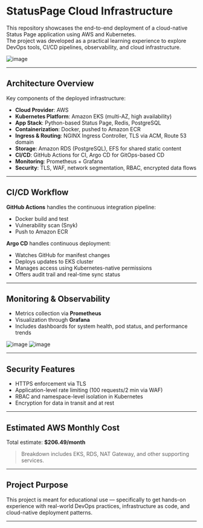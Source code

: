 # StatusPage Cloud Infrastructure

This repository showcases the end-to-end deployment of a cloud-native Status Page application using AWS and Kubernetes.  
The project was developed as a practical learning experience to explore DevOps tools, CI/CD pipelines, observability, and cloud infrastructure.

![image](https://github.com/user-attachments/assets/353d1cb6-815d-4610-8006-59b61a77e434)

---

## Architecture Overview

Key components of the deployed infrastructure:

- **Cloud Provider**: AWS
- **Kubernetes Platform**: Amazon EKS (multi-AZ, high availability)
- **App Stack**: Python-based Status Page, Redis, PostgreSQL
- **Containerization**: Docker, pushed to Amazon ECR
- **Ingress & Routing**: NGINX Ingress Controller, TLS via ACM, Route 53 domain
- **Storage**: Amazon RDS (PostgreSQL), EFS for shared static content
- **CI/CD**: GitHub Actions for CI, Argo CD for GitOps-based CD
- **Monitoring**: Prometheus + Grafana
- **Security**: TLS, WAF, network segmentation, RBAC, encrypted data flows

---

## CI/CD Workflow

**GitHub Actions** handles the continuous integration pipeline:
- Docker build and test
- Vulnerability scan (Snyk)
- Push to Amazon ECR

**Argo CD** handles continuous deployment:
- Watches GitHub for manifest changes
- Deploys updates to EKS cluster
- Manages access using Kubernetes-native permissions
- Offers audit trail and real-time sync status

---

## Monitoring & Observability

- Metrics collection via **Prometheus**
- Visualization through **Grafana**
- Includes dashboards for system health, pod status, and performance trends

![image](https://github.com/user-attachments/assets/de49fa1c-acc4-4bc8-a89c-1433ddb58672) ![image](https://github.com/user-attachments/assets/dc3dac93-f2bc-4c0b-97ed-04c41d6cefb1)



---

## Security Features

- HTTPS enforcement via TLS
- Application-level rate limiting (100 requests/2 min via WAF)
- RBAC and namespace-level isolation in Kubernetes
- Encryption for data in transit and at rest

---

## Estimated AWS Monthly Cost

Total estimate: **$206.49/month**

> Breakdown includes EKS, RDS, NAT Gateway, and other supporting services.

---

## Project Purpose

This project is meant for educational use — specifically to get hands-on experience with real-world DevOps practices, infrastructure as code, and cloud-native deployment patterns.

---


